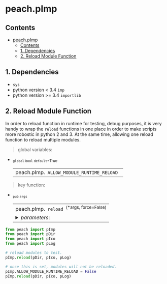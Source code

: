 # peach.pImp

## Contents
- [peach.pImp](#peachpimp)
  - [Contents](#contents)
  - [1. Dependencies](#1-dependencies)
  - [2. Reload Module Function](#2-reload-module-function)
  

## 1. Dependencies
- `sys`
- python version < 3.4 `imp`
- python version >= 3.4 `importlib`

## 2. Reload Module Function
In order to reload function in runtime for testing, debug purposes, it is very handy to wrap the `reload` functions in one place in order to make scripts more robostic in python 2 and 3. At the same time, allowing one reload function to reload multiple modules.

> global variables:
<!--///////////////////Variable-Table/////////////////////-->
- <sub>`global` `bool` `default`=True</sub> <!--{ `TAGS` }-->
    <table>
    <tr><td> <!-- [ Variable ] -->
    peach.pImp.<code> ALLOW_MODULE_RUNTIME_RELOAD </code>
    </td></tr>
    <!-- ( /END OF Variable ) -->
    </table>
    <!-- . . . . . . . . . . . . . . . . . . . . . . . .  -->

> key function:
<!--///////////////////Function-Table/////////////////////-->
- <sub>`pub` `args`</sub> <!--{ `TAGS` }-->
    <table>
    <tr><td> <!-- [ FUNCTIONS ] -->
    peach.pImp.<code> reload </code><sup>(*args, force=False)</sup><br>
    </td></tr> 
    <!-- ( /END OF FUNCTIONS ) -->
    <tr><td> <!-- [ PARAMETER INPUTS ] -->
    <details> 
    <summary><i>parameters</i>: </summary>
    <!--@param-->- <code>modules</code>  <b> *args </b> : Modules to reload<br>
    <!--@param-->- <code>bool</code> <b> force </b> : true then force reloading, even if <i>ALLOW_MODULE_RUNTIME_RELOAD</i> is set to <i>False</i>
    </detials><dv>
    </td></tr> 
    <!-- ( /END OF PARM ) -->
    </table>
    <!-- . . . . . . . . . . . . . . . . . . . . . . . .  -->


```python
from peach import pImp
from peach import pDir
from peach import pIco
from peach import pLog

# reload modules to test.
pImp.reload(pDir, pIco, pLog)

# once this is set, modules will not be reloaded.
pImp.ALLOW_MODULE_RUNTIME_RELOAD = False
pImp.reload(pDir, pIco, pLog)
```
